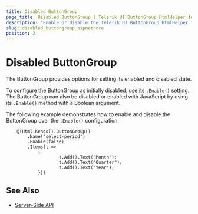 ```yaml
---
title: Disabled ButtonGroup
page_title: Disabled ButtonGroup | Telerik UI ButtonGroup HtmlHelper for ASP.NET Core
description: "Enable or disable the Telerik UI ButtonGroup HtmlHelper for ASP.NET Core (MVC 6 or ASP.NET Core MVC)."
slug: disabled_buttongroup_aspnetcore
position: 2
---
```


# Disabled ButtonGroup

The ButtonGroup provides options for setting its enabled and disabled state.  

To configure the ButtonGroup as initially disabled, use its `.Enable()` setting. The ButtonGroup can also be disabled or enabled with JavaScript by using its `.Enable()` method with a Boolean argument.

The following example demonstrates how to enable and disable the ButtonGroup over the `.Enable()` configuration.

```
    @(Html.Kendo().ButtonGroup()
        .Name("select-period")
        .Enable(false)
        .Items(t =>
            {
                    t.Add().Text("Month");
                    t.Add().Text("Quarter");
                    t.Add().Text("Year");
            }))
```

## See Also

* [Server-Side API](/api/buttongroup)
